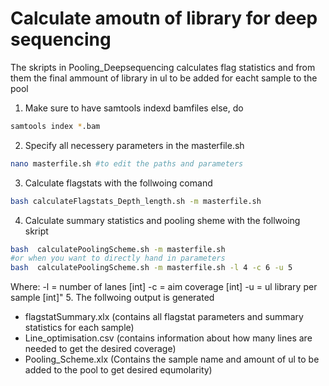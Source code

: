 # Calculate amoutn of library for deep sequencing
The skripts in Pooling_Deepsequencing calculates flag statistics and from them the final ammount
of library in ul to be added for eacht sample to the pool 

1. Make sure to have samtools indexd bamfiles else, do
```bash
samtools index *.bam
```
2. Specify all necessery parameters in the masterfile.sh
```bash
nano masterfile.sh #to edit the paths and parameters 
```

3. Calculate flagstats with the follwoing comand
```bash 
bash calculateFlagstats_Depth_length.sh -m masterfile.sh
```

4. Calculate summary statistics and pooling sheme with the follwoing skript
```bash
bash  calculatePoolingScheme.sh -m masterfile.sh 
#or when you want to directly hand in parameters
bash  calculatePoolingScheme.sh -m masterfile.sh -l 4 -c 6 -u 5
```
Where: 
    -l = number of lanes [int]
    -c = aim coverage [int]
    -u = ul library per sample [int]"
5. The follwoing output is generated
- flagstatSummary.xlx (contains all flagstat parameters and summary statistics for each sample)
- Line_optimisation.csv (contains information about how many lines are needed to get the desired coverage)
- Pooling_Scheme.xlx (Contains the sample name and amount of ul to be added to the pool to get desired equmolarity)